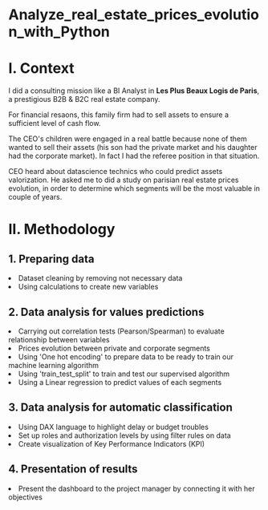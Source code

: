 # Analyze_real_estate_prices_evolution_with_Python

<h1>I. Context</h1>

I did a consulting mission like a BI Analyst in **Les Plus Beaux Logis de Paris**, a prestigious B2B & B2C real estate company.

For financial resaons, this family firm had to sell assets to ensure a sufficient level of cash flow.

The CEO's children were engaged in a real battle because none of them wanted to sell their assets (his son had the private market and his daughter had the corporate market). In fact I had the referee position in that situation.

CEO heard about datascience technics who could predict assets valorization. He asked me to did a study on parisian real estate prices evolution, in order to determine which segments will be the most valuable in couple of years.

<h1>II. Methodology</h1>
  <h2>1. Preparing data </h2>
    <li>Dataset cleaning by removing not necessary data</li>
    <li>Using calculations to create new variables</li>

  <h2>2. Data analysis for values predictions</h2>
    <li>Carrying out correlation tests (Pearson/Spearman) to evaluate relationship between variables</li>
    <li>Prices evolution between private and corporate segments</li>
    <li>Using 'One hot encoding' to prepare data to be ready to train our machine learning algorithm</li>
    <li>Using 'train_test_split' to train and test our supervised algorithm</li>
    <li>Using a Linear regression to predict values of each segments</li>
    
  <h2>3. Data analysis for automatic classification</h2>
    <li>Using DAX language to highlight delay or budget troubles</li>
    <li>Set up roles and authorization levels by using filter rules on data</li>
    <li>Create visualization of Key Performance Indicators (KPI)</li>

  <h2>4. Presentation of results</h2>
    <li>Present the dashboard to the project manager by connecting it with her objectives</li>
